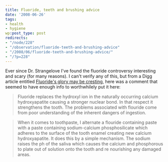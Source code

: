 ```yaml
---
title: Fluoride, teeth and brushing advice
date: '2008-06-26'
tags:
- health
- hygiene
wp:post_type: post
redirects:
- "/node/228"
- "/observation/fluoride-teeth-and-brushing-advice"
- "/2008/06/fluoride-teeth-and-brushing-advice/"
- "/?p=228"
---
```


Ever since Dr. Strangelove I've found the fluoride controversy interesting and scary (for many reasons). I can't verify any of this, but from a Digg article entitled [Fluoride's glory may be cresting](http://digg.com/health/Fluoride_s_glory_may_be_cresting), here was a comment that seemed to have enough info to worthwhilely put it here:

>

> Fluoride replaces the hydroxyl ion in the naturally occurring calcium hydroxyapatite causing a stronger nuclear bond. In that respect it strengthens the tooth. The problems associated with flouride come from poor understanding of the inherent dangers of ingestion.

>

> When it comes to toothpaste, I alternate a flouride containing paste with a paste containing sodium-calcium phosphosilicate which adheres to the surface of the tooth enamel creating new calcium hydroxyapatite. It does this by a simple mechanism. The sodium raises the ph of the saliva which causes the calcium and phosphorous to plate out of solution onto the tooth and re nourishing any damaged areas.

>
